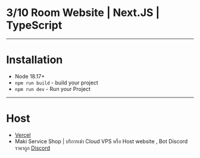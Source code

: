 # 3/10 Room Website | Next.JS | TypeScript
------------------------------------------
# Installation
- Node 18.17+
- ```npm run build``` - build your project
- ```npm run dev``` - Run your Project
------------------------------------------
# Host
- [Vercel](https://vercel.com/)
- Maki Service Shop | บริการเช่า Cloud VPS หรือ Host website , Bot Discord ราคาถูก [Discord](https://discord.gg/zdu45arpgY)
